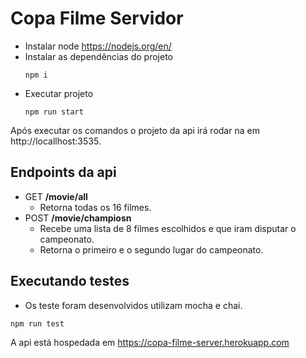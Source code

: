 # Copa Filme Servidor

* Instalar node https://nodejs.org/en/
* Instalar as dependências do projeto
    ```
    npm i
    ```
* Executar projeto
     ```
    npm run start
    ```

Após executar os comandos o projeto da api irá rodar na em http://locallhost:3535.

## Endpoints da api
* GET **/movie/all** 
  - Retorna todas os 16 filmes.
* POST **/movie/champiosn** 
  - Recebe uma lista de 8 filmes escolhidos e que iram disputar o campeonato.
  - Retorna o primeiro e o segundo lugar do campeonato.
  
## Executando testes
* Os teste foram desenvolvidos utilizam mocha e chai.
```
npm run test
```

A api está hospedada em https://copa-filme-server.herokuapp.com
